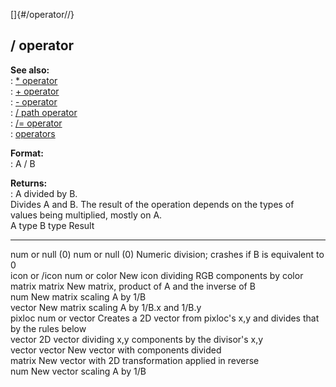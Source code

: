[]{#/operator//}    
## / operator    
**See also:**    
:   [\* operator](ref/operator/*)    
:   [+ operator](ref/operator/+)    
:   [- operator](ref/operator/-)    
:   [/ path operator](ref/operator/path//)    
:   [/= operator](ref/operator//=)    
:   [operators](ref/operator)    
<!-- -->    
**Format:**    
:   A / B    
<!-- -->    
**Returns:**    
:   A divided by B.    
Divides A and B. The result of the operation depends on the types of    
values being multiplied, mostly on A.    
  A type            B type                                                    Result    
  ----------------- --------------------------------------------------------- ----------------------------------------------------------------------------    
  num or null (0)   num or null (0)                                           Numeric division; crashes if B is equivalent to 0    
  icon or /icon     num or color                                              New icon dividing RGB components by color    
  matrix            matrix                                                    New matrix, product of A and the inverse of B    
                    num                                                       New matrix scaling A by 1/B    
                    vector                                                    New matrix scaling A by 1/B.x and 1/B.y    
  pixloc            num or vector                                             Creates a 2D vector from pixloc\'s x,y and divides that by the rules below    
  vector            2D vector dividing x,y components by the divisor\'s x,y       
  vector            vector                                                    New vector with components divided    
                    matrix                                                    New vector with 2D transformation applied in reverse    
                    num                                                       New vector scaling A by 1/B  